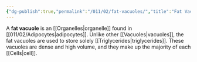 ```yaml
---
{"dg-publish":true,"permalink":"/011/02/fat-vacuoles/","title":"Fat Vacuoles","tags":["BIOL422"],"created":"2024-09-26T13:45:04.085-07:00","updated":"2024-09-26T15:18:07.700-07:00"}
---
```


A **fat vacuole** is an [[Organelles\|organelle]] found in [[011/02/Adipocytes\|adipocytes]]. Unlike other [[Vacuoles\|vacuoles]], the fat vacuoles are used to store solely [[Triglycerides\|triglycerides]]. These vacuoles are dense and high volume, and they make up the majority of each [[Cells\|cell]].